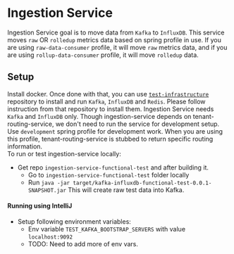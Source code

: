 # Ingestion Service
Ingestion Service goal is to move data from `Kafka` to `InfluxDB`. This service moves `raw` OR `rolledup` metrics data based on spring profile in use. If you are using `raw-data-consumer` profile, it will move `raw` metrics data, and if you are using `rollup-data-consumer` profile, it will move `rolledup` data.
## Setup
Install docker. Once done with that, you can use [`test-infrastructure`](https://github.com/racker/ceres-test-infrastructure) repository to install and run `Kafka`, `InfluxDB` and `Redis`. Please follow instruction from that repository to install them. Ingestion Service needs `Kafka` and `InfluxDB` only. Though ingestion-service depends on tenant-routing-service, we don't need to run the service for development setup. Use `development` spring profile for development work. When you are using this profile, tenant-routing-service is stubbed to return specific routing information. <br />
To run or test ingestion-service locally:
- Get repo `ingestion-service-functional-test` and after building it.
  - Go to `ingestion-service-functional-test` folder locally
  - Run `java -jar target/kafka-influxdb-functional-test-0.0.1-SNAPSHOT.jar` This will create raw test data into Kafka.
#### Running using IntelliJ
- Setup following environment variables:
  - Env variable `TEST_KAFKA_BOOTSTRAP_SERVERS` with value `localhost:9092`
  - TODO: Need to add more of env vars.
